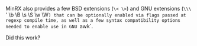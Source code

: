 MinRX also provides a few BSD extensions (`\< \>`) and GNU extensions
(`\\\` \' \b \B \s \S \w \W`) that can be optionally enabled
via flags passed at regexp compile time, as well as a few syntax compatibility
options needed to enable use in GNU `awk`.

Did this work?
